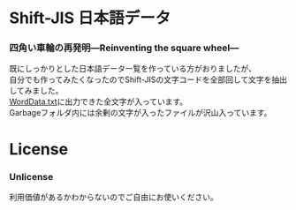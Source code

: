 # Shift-JIS 日本語データ
### 四角い車輪の再発明―Reinventing the square wheel―
既にしっかりとした日本語データ一覧を作っている方がおりましたが、  
自分でも作ってみたくなったのでShift-JISの文字コードを全部回して文字を抽出してみました。  
[WordData.txt](WordData.txt)に出力できた全文字が入っています。  
Garbageフォルダ内には余剰の文字が入ったファイルが沢山入っています。
# License
### Unlicense  
利用価値があるかわからないのでご自由にお使いください。

